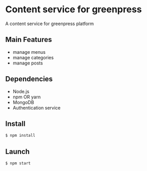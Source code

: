 # Content service for greenpress

A content service for greenpress platform 

## Main Features
- manage menus
- manage categories
- manage posts

## Dependencies
- Node.js
- npm OR yarn
- MongoDB
- Authentication service

## Install
```sh
$ npm install
```

## Launch
```sh
$ npm start
```
